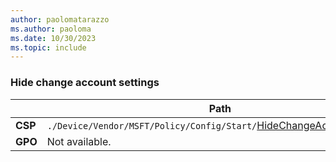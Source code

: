 ```yaml
---
author: paolomatarazzo
ms.author: paoloma
ms.date: 10/30/2023
ms.topic: include
---
```


### Hide change account settings

|  | Path |
|--|--|
| **CSP** | `./Device/Vendor/MSFT/Policy/Config/Start/`[HideChangeAccountSettings](/windows/client-management/mdm/policy-csp-start#hidechangeaccountsettings)|
| **GPO** | Not available. |
